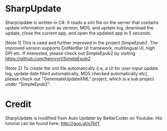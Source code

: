 # SharpUpdate
SharpUpdate is written in C#. It reads a xml file on the server that contains update information such as version, MD5, and update log, download the update, close the current app, and open the updated app in 5 seconds.

[Note 1] This is used and further improved in the project SimpeEpub2. The improved version supports DotNetBar UI framework, multilingual UI, high DPI etc. If interested, please check out SimpleEpub2 by visiting https://github.com/henryxrl/SimpleEpub2

[Note 2] To create the xml file automatically (i.e, a UI for user-input update log, update date filled automatically, MD5 checked automatically etc), please check out "GenereateUpdateXML" project, which is a sub project under "SimpleEpub2". 

# Credit
SharpUpdate is modified from Auto Updater by BetterCoder on Youtube. His tutorial can be found here: http://goo.gl/n7btY
